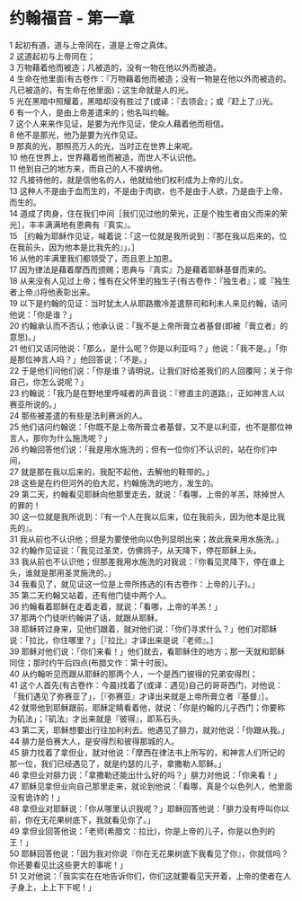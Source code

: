 # 约翰福音 - 第一章
  
 1 起初有道，道与上帝同在，道是上帝之真体。  
 2 这道起初与上帝同在；  
 3 万物藉着他而被造；凡被造的，没有一物在他以外而被造。  
 4 生命在他里面(有古卷作：『万物藉着他而被造；没有一物是在他以外而被造的。凡已被造的，有生命在他里面)；这生命就是人的光。  
 5 光在黑暗中照耀着，黑暗却没有胜过了(或译：『去领会』；或『赶上了』)光。  
 6 有一个人，是由上帝差遣来的；他名叫约翰。  
 7 这个人来来作见证，是要为光作见证，使众人藉着他而相信。  
 8 他不是那光，他乃是要为光作见证。  
 9 那真的光，那照亮万人的光，当时正在世界上来呢。  
 10 他在世界上，世界藉着他而被造，而世人不认识他。  
 11 他到自己的地方来，而自己的人不接纳他。  
 12 凡接待他的，就是信他名的人，他就给他们权利成为上帝的儿女。  
 13 这种人不是由于血而生的，不是由于肉欲，也不是由于人欲，乃是由于上帝，而生的。  
 14 道成了肉身，住在我们中间［我们见过他的荣光，正是个独生者由父而来的荣光］，丰丰满满地有恩典有『真实』。  
 15 ［约翰为耶稣作见证，喊着说：「这一位就是我所说到：『那在我以后来的，位在我前头，因为他本是比我先的』」。］  
 16 从他的丰满里我们都领受了，而且恩上加恩。  
 17 因为律法是藉着摩西而颁赐；恩典与『真实』乃是藉着耶稣基督而来的。  
 18 从来没有人见过上帝；惟有在父怀里的独生子(有古卷作：『独生者』；或『独生者上帝』)将他表彰出来。  
 19 以下是约翰的见证：当时犹太人从耶路撒冷差遣祭司和利未人来见约翰，诘问他说：「你是谁？」  
 20 约翰承认而不否认；他承认说：「我不是上帝所膏立者基督(即被『膏立者』的意思)。」  
 21 他们又诘问他说：「那么，是什么呢？你是以利亚吗？」他说：「我不是。」「你是那位神言人吗？」他回答说：「不是。」  
 22 于是他们问他们说：「你是谁？请明说，让我们好给差我们的人回覆阿；关于你自己，你怎么说呢？」  
 23 约翰说：「我乃是在野地里呼喊者的声音说：『修直主的道路』，正如神言人以赛亚所说的。」  
 24 那些被差遣的有些是法利赛派的人。  
 25 他们诘问约翰说：「你既不是上帝所膏立者基督，又不是以利亚，也不是那位神言人，那你为什么施洗呢？」  
 26 约翰回答他们说：「我是用水施洗的；但有一位你们不认识的，站在你们中间，  
 27 就是那在我以后来的，我配不起他，去解他的鞋带的。」  
 28 这些是在约但河外的伯大尼，约翰施洗的地方，发生的。  
 29 第二天，约翰看见耶稣向他那里走去，就说：「看哪，上帝的羊羔，除掉世人的罪的！  
 30 这一位就是我所说到：『有一个人在我以后来，位在我前头，因为他本是比我先的』。  
 31 我从前也不认识他；但是为要使他向以色列显明出来；故此我来用水施洗。」  
 32 约翰作见证说：「我见过圣灵，仿佛鸽子，从天降下，停在耶稣上头。  
 33 我从前也不认识他；但那差我用水施洗的对我说：『你看见灵降下，停在谁上头，谁就是那用圣灵施洗的。」  
 34 我看见了，就见证这一位是上帝所拣选的(有古卷作：上帝的儿子)。」  
 35 第二天约翰又站着，还有他门徒中两个人。  
 36 约翰看着耶稣在走着走着，就说：「看哪，上帝的羊羔！」  
 37 那两个门徒听约翰讲了话，就跟从耶稣。  
 38 耶稣转过身来，见他们跟着，就对他们说：「你们寻求什么？」他们对耶稣说：「拉比，你住哪里？」［『拉比』才译出来是说『老师』。］  
 39 耶稣对他们说：「你们来看！」他们就去，看耶稣住的地方；那一天就和耶稣同住；那时约午后四点(布腊文作：第十时辰)。  
 40 从约翰听见而跟从耶稣的那两个人，一个是西门彼得的兄弟安得烈；  
 41 这个人首先(有古卷作：今晨)找着了(或译：遇见)自己的哥哥西门，对他说：「我们遇见了弥赛亚了」，［『弥赛亚』才译出来就是上帝所膏立者『基督』］。  
 42 就带他到耶稣跟前。耶稣定睛看着他，就说：「你是约翰的儿子西门；你要称为矶法」；『矶法』才出来就是『彼得』，即系石头。  
 43 第二天，耶稣想要出行往加利利去。他遇见了腓力，就对他说：「你跟从我。」  
 44 腓力是伯赛大人，是安得烈和彼得那城的人。  
 45 腓力找着了拿但业，就对他说：「摩西在律法书上所写的，和神言人们所记的那一位，我们已经遇见了，就是约瑟的儿子，拿撒勒人耶稣。」  
 46 拿但业对腓力说：「拿撒勒还能出什么好的吗？」腓力对他说：「你来看！」  
 47 耶稣见拿但业向自己那里走来，就论到他说：「看哪，真是个以色列人，他里面没有诡诈的！」  
 48 拿但业对耶稣说：「你从哪里认识我呢？」耶稣回答他说：「腓力没有呼叫你以前，你在无花果树底下，我就看见你了。」  
 49 拿但业回答他说：「老师(希腊文：拉比)，你是上帝的儿子，你是以色列的王！」  
 50 耶稣回答他说：「因为我对你说『你在无花果树底下我看见了你』，你就信吗？你还要看见比这些更大的事呢！」  
 51 又对他说：「我实实在在地告诉你们，你们这就要看见天开着，上帝的使者在人子身上，上上下下呢！」
